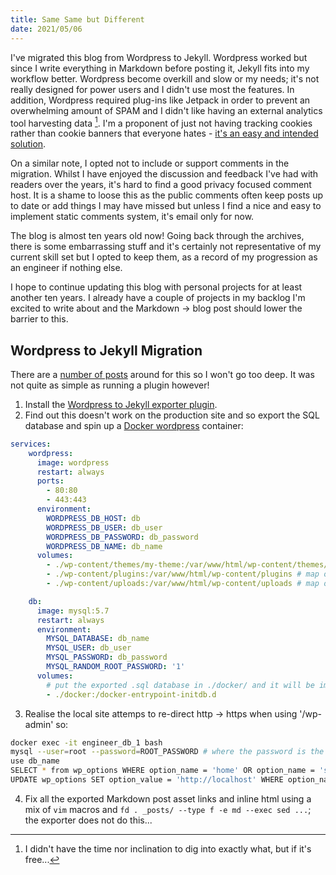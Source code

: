 ```yaml
---
title: Same Same but Different
date: 2021/05/06
---
```


I've migrated this blog from Wordpress to Jekyll. Wordpress worked but since I write everything in Markdown before posting it, Jekyll fits into my workflow better. Wordpress become overkill and slow or my needs; it's not really designed for power users and I didn't use most the features.  In addition, Wordpress required plug-ins like Jetpack in order to prevent an overwhelming amount of SPAM and I didn't like having an external analytics tool harvesting data [^1]. I'm a proponent of just not having tracking cookies rather than cookie banners that everyone hates - [it's an easy and intended solution](https://github.blog/2020-12-17-no-cookie-for-you/).

[^1]:I didn't have the time nor inclination to dig into exactly what, but if it's free...

On a similar note, I opted not to include or support comments in the migration. Whilst I have enjoyed the discussion and feedback I've had with readers over the years, it's hard to find a good privacy focused comment host. It is a shame to loose this as the public comments often keep posts up to date or add things I may have missed but unless I find a nice and easy to implement static comments system, it's email only for now.

The blog is almost ten years old now! Going back through the archives, there is some embarrassing stuff and it's certainly not representative of my current skill set but I opted to keep them, as a record of my progression as an engineer if nothing else.

I hope to continue updating this blog with personal projects for at least another ten years. I already have a couple of projects in my backlog I'm excited to write about and the Markdown -> blog post should lower the barrier to this.

## Wordpress to Jekyll Migration

There are a [number of posts](https://nts.strzibny.name/migrating-wordpress-to-jekyll/) around for this so I won't go too deep. It was not quite as simple as running a plugin however!

1. Install the [Wordpress to Jekyll exporter plugin](https://github.com/benbalter/wordpress-to-jekyll-exporter).
2. Find out this doesn't work on the production site and so export the SQL database and spin up a [Docker wordpress](https://hub.docker.com/_/wordpress) container:

```yaml
services:
    wordpress:
      image: wordpress
      restart: always
      ports:
        - 80:80
        - 443:443
      environment:
        WORDPRESS_DB_HOST: db
        WORDPRESS_DB_USER: db_user
        WORDPRESS_DB_PASSWORD: db_password
        WORDPRESS_DB_NAME: db_name
      volumes:
        - ./wp-content/themes/my-theme:/var/www/html/wp-content/themes/my-theme # mapping our custom theme to the container
        - ./wp-content/plugins:/var/www/html/wp-content/plugins # map our plugins to the container
        - ./wp-content/uploads:/var/www/html/wp-content/uploads # map our uploads to the container

    db:
      image: mysql:5.7
      restart: always
      environment:
        MYSQL_DATABASE: db_name
        MYSQL_USER: db_user
        MYSQL_PASSWORD: db_password
        MYSQL_RANDOM_ROOT_PASSWORD: '1'
      volumes:
        # put the exported .sql database in ./docker/ and it will be imported
        - ./docker:/docker-entrypoint-initdb.d
```

3. Realise the local site attemps to re-direct http -> https when using '/wp-admin' so:

```bash
docker exec -it engineer_db_1 bash
mysql --user=root --password=ROOT_PASSWORD # where the password is the root password displayed when the serice is started
use db_name
SELECT * from wp_options WHERE option_name = 'home' OR option_name = 'siteurl';
UPDATE wp_options SET option_value = 'http://localhost' WHERE option_name = 'home' OR option_name = 'siteurl';
```

4. Fix all the exported Markdown post asset links and inline html using a mix of `vim` macros and `fd . _posts/ --type f -e md --exec sed ...`; the exporter does not do this...

